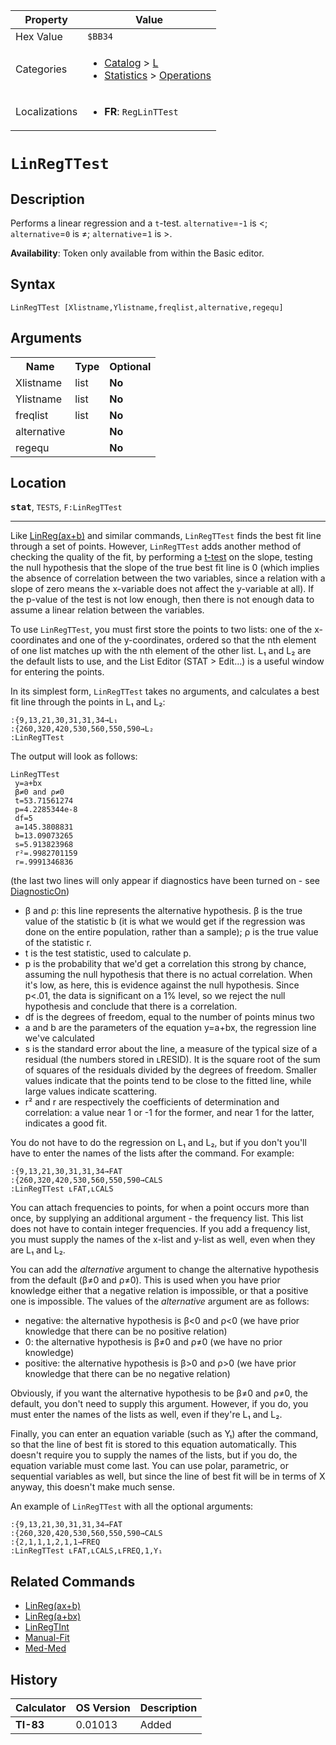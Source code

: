 | Property      | Value |
|---------------|-------|
| Hex Value     | `$BB34`|
| Categories    | <ul><li>[Catalog](<../categories/Catalog.md>) > [L](<../categories/Catalog.md#L>)</li><li>[Statistics](<../categories/Statistics.md>) > [Operations](<../categories/Statistics.md#Operations>)</li></ul> |
| Localizations | <ul><li><b>FR</b>: `RegLinTTest `</li></ul> |

# `LinRegTTest `

## Description
Performs a linear regression and a `t`-test. `alternative`=-`1` is <; `alternative`=`0` is ≠; `alternative`=`1` is >.


<b>Availability</b>: Token only available from within the Basic editor.

## Syntax
`LinRegTTest [Xlistname,Ylistname,freqlist,alternative,regequ]`

## Arguments
<table>
<tr><th>Name</th><th>Type</th><th>Optional</th></tr>

<tr><td>Xlistname</td><td>list</td><td><b>No</b></td></tr>

<tr><td>Ylistname</td><td>list</td><td><b>No</b></td></tr>

<tr><td>freqlist</td><td>list</td><td><b>No</b></td></tr>

<tr><td>alternative</td><td></td><td><b>No</b></td></tr>

<tr><td>regequ</td><td></td><td><b>No</b></td></tr>

</table>

## Location
<tt><kbd><b>stat</b></kbd></tt>, `TESTS`, `F:LinRegTTest`
<hr>

Like [LinReg(ax+b)](/linreg-ax-b) and similar commands, `LinRegTTest` finds the best fit line through a set of points. However, `LinRegTTest` adds another method of checking the quality of the fit, by performing a [t-test](/t-test) on the slope, testing the null hypothesis that the slope of the true best fit line is 0 (which implies the absence of correlation between the two variables, since a relation with a slope of zero means the x-variable does not affect the y-variable at all). If the p-value of the test is not low enough, then there is not enough data to assume a linear relation between the variables.

To use `LinRegTTest`, you must first store the points to two lists: one of the x-coordinates and one of the y-coordinates, ordered so that the nth element of one list matches up with the nth element of the other list. L₁ and L₂ are the default lists to use, and the List Editor (STAT > Edit…) is a useful window for entering the points.

In its simplest form, `LinRegTTest` takes no arguments, and calculates a best fit line through the points in L₁ and L₂:

```ti-basic
:{9,13,21,30,31,31,34→L₁
:{260,320,420,530,560,550,590→L₂
:LinRegTTest
```

  
The output will look as follows:

```ti-basic
LinRegTTest
 y=a+bx
 β≠0 and ρ≠0
 t=53.71561274
 p=4.2285344e-8
 df=5
 a=145.3808831
 b=13.09073265
 s=5.913823968
 r²=.9982701159
 r=.9991346836
```

  
(the last two lines will only appear if diagnostics have been turned on - see [DiagnosticOn](/diagnosticon))

*   β and ρ: this line represents the alternative hypothesis. β is the true value of the statistic b (it is what we would get if the regression was done on the entire population, rather than a sample); ρ is the true value of the statistic r.
*   t is the test statistic, used to calculate p.
*   p is the probability that we'd get a correlation this strong by chance, assuming the null hypothesis that there is no actual correlation. When it's low, as here, this is evidence against the null hypothesis. Since p<.01, the data is significant on a 1% level, so we reject the null hypothesis and conclude that there is a correlation.
*   df is the degrees of freedom, equal to the number of points minus two
*   a and b are the parameters of the equation y=a+bx, the regression line we've calculated
*   s is the standard error about the line, a measure of the typical size of a residual (the numbers stored in ʟRESID). It is the square root of the sum of squares of the residuals divided by the degrees of freedom. Smaller values indicate that the points tend to be close to the fitted line, while large values indicate scattering.
*   r² and r are respectively the coefficients of determination and correlation: a value near 1 or -1 for the former, and near 1 for the latter, indicates a good fit.

You do not have to do the regression on L₁ and L₂, but if you don't you'll have to enter the names of the lists after the command. For example:

```ti-basic
:{9,13,21,30,31,31,34→FAT
:{260,320,420,530,560,550,590→CALS
:LinRegTTest ʟFAT,ʟCALS
```

You can attach frequencies to points, for when a point occurs more than once, by supplying an additional argument - the frequency list. This list does not have to contain integer frequencies. If you add a frequency list, you must supply the names of the x-list and y-list as well, even when they are L₁ and L₂.

You can add the _alternative_ argument to change the alternative hypothesis from the default (β≠0 and ρ≠0). This is used when you have prior knowledge either that a negative relation is impossible, or that a positive one is impossible. The values of the _alternative_ argument are as follows:

*   negative: the alternative hypothesis is β<0 and ρ<0 (we have prior knowledge that there can be no positive relation)
*   0: the alternative hypothesis is β≠0 and ρ≠0 (we have no prior knowledge)
*   positive: the alternative hypothesis is β>0 and ρ>0 (we have prior knowledge that there can be no negative relation)

Obviously, if you want the alternative hypothesis to be β≠0 and ρ≠0, the default, you don't need to supply this argument. However, if you do, you must enter the names of the lists as well, even if they're L₁ and L₂.

Finally, you can enter an equation variable (such as Y₁) after the command, so that the line of best fit is stored to this equation automatically. This doesn't require you to supply the names of the lists, but if you do, the equation variable must come last. You can use polar, parametric, or sequential variables as well, but since the line of best fit will be in terms of X anyway, this doesn't make much sense.

An example of `LinRegTTest` with all the optional arguments:

```ti-basic
:{9,13,21,30,31,31,34→FAT
:{260,320,420,530,560,550,590→CALS
:{2,1,1,1,2,1,1→FREQ
:LinRegTTest ʟFAT,ʟCALS,ʟFREQ,1,Y₁
```

## Related Commands

*   [LinReg(ax+b)](/linreg-ax-b)
*   [LinReg(a+bx)](/linreg-a-bx)
*   [LinRegTInt](/linregtint)
*   [Manual-Fit](/manual-fit)
*   [Med-Med](/med-med)

## History
| Calculator | OS Version | Description |
|------------|------------|-------------|
| <b>TI-83</b> | 0.01013 | Added |


